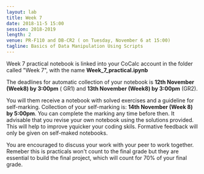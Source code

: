 ```yaml
---
layout: lab
title: Week 7
date: 2018-11-5 15:00
session: 2018-2019
length: 2
venue: PR-F110 and DB-CR2 ( on Tuesday, November 6 at 15:00)
tagline: Basics of Data Manipulation Using Scripts
---
```


Week 7 practical notebook is linked into your CoCalc account in the folder called "Week 7", with the name **Week_7_practical.ipynb**

The deadlines for automatic collection of your notebook is **12th November (Week8) by 3:00pm** ( GR1) and **13th November (Week8) by 3:00pm** (GR2).

You will them receive a notebook with solved exercises and a guideline for self-marking. Collection of your self-marking is: **14th November (Week 8) by 5:00pm**. You can complete the marking any time before then. It advisable that you revise your own notebook using the solutions provided. This will help to improve yquicker your coding skils. Formative feedback will only be given on self-maked notebooks. 

You are encouraged to discuss your work with your peer to work together. Remeber this is practicals won't count to the final grade but they are essential to build the final project, which will count for 70% of your final grade. 


